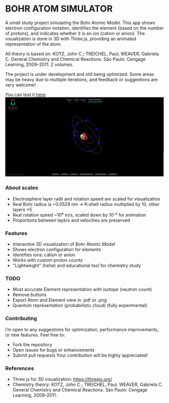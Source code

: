 # BOHR ATOM SIMULATOR

A small study project simulating the Bohr Atomic Model. This app shows electron configuration notation, identifies the element (based on the number of protons), and indicates whether it is an ion (cation or anion). The visualization is done in 3D with Three.js, providing an animated representation of the atom.

All theory is based on:
KOTZ, John C.; TREICHEL, Paul; WEAVER, Gabriela C. General Chemistry and Chemical Reactions. São Paulo: Cengage Learning, 2009–2011. 2 volumes.

The project is under development and still being optimized. Some areas may be heavy due to multiple iterations, and feedback or suggestions are very welcome!

You can test it [here](https://gleaming-belekoy-b07107.netlify.app/):  
[![Bohr Atom Simulator](example.png)](https://gleaming-belekoy-b07107.netlify.app/)

### About scales
* Electrosphere layer radii and rotation speed are scaled for visualization
* Real Bohr radius is ~0.0529 nm -> K-shell radius multiplied by 10, other layers ×5
* Real rotation speed ~10⁶ m/s, scaled down by 10⁻⁸ for animation
* Proportions between layers and velocities are preserved

### Features
* Interactive 3D visualization of Bohr Atomic Model
* Shows electron configuration for elements
* Identifies ions: cation or anion
* Works with custom proton counts
* "Lightweight" (hehe) and educational tool for chemistry study

### TODO
* Most accurate Element representation with isotope (neutron count)
* Remove buttons
* Export Atom and Element view in .pdf or .png
* Quantum representation (probabilistic cloud) (fully experimental)

### Contributing
I’m open to any suggestions for optimization, performance improvements, or new features. Feel free to:
* Fork the repository
* Open issues for bugs or enhancements
* Submit pull requests
Your contribution will be highly appreciated!

### References
* Three.js for 3D visualization: https://threejs.org/
* Chemistry theory: KOTZ, John C.; TREICHEL, Paul; WEAVER, Gabriela C. General Chemistry and Chemical Reactions. São Paulo: Cengage Learning, 2009–2011.